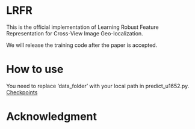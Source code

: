 # LRFR
This is the official implementation of Learning Robust Feature Representation for Cross-View Image Geo-localization.

We will release the training code after the paper is accepted.

# How to use
You need to replace ‘data_folder’ with your local path in predict_u1652.py. [Checkpoints](https://pan.baidu.com/s/14rxpYno368YSDS9aUxdHEw?pwd=nie7)

# Acknowledgment

